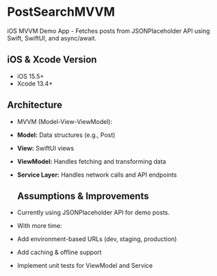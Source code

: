 # PostSearchMVVM
iOS MVVM Demo App - Fetches posts from JSONPlaceholder API using Swift, SwiftUI, and async/await.

## iOS & Xcode Version
- iOS 15.5+
- Xcode 13.4+

## Architecture
- MVVM (Model-View-ViewModel):
- **Model:** Data structures (e.g., Post)
- **View:** SwiftUI views
- **ViewModel:** Handles fetching and transforming data
- **Service Layer:** Handles network calls and API endpoints

  ## Assumptions & Improvements
- Currently using JSONPlaceholder API for demo posts.
- With more time:
- Add environment-based URLs (dev, staging, production)
- Add caching & offline support
- Implement unit tests for ViewModel and Service
